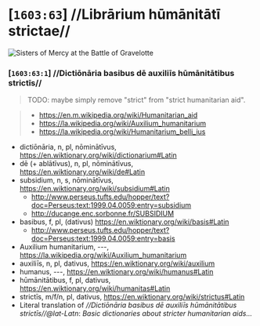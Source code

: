 # [`1603:63`] //Librārium hūmānitātī strictae//

<!--
librārium https://en.wiktionary.org/wiki/librarium#Latin
hūmānitātī, f, s, dativus https://en.wiktionary.org/wiki/humanitas#Latin
strictae, f, s, dativushttps://en.wiktionary.org/wiki/strictus#Latin
-->



![Sisters of Mercy at the Battle of Gravelotte](https://upload.wikimedia.org/wikipedia/commons/6/64/Sisters_of_Mercy_at_the_Battle_of_Gravelotte.jpg)

### [`1603:63:1`] //Dictiōnāria basibus dē auxiliīs hūmānitātibus strictīs//

> TODO: maybe simply remove "strict" from "strict humanitarian aid".

> - https://en.m.wikipedia.org/wiki/Humanitarian_aid
> - https://la.wikipedia.org/wiki/Auxilium_humanitarium
> - https://la.wikipedia.org/wiki/Humanitarium_belli_ius

- dictiōnāria, n, pl, nōminātīvus, https://en.wiktionary.org/wiki/dictionarium#Latin
- dē (+ ablātīvus), n, pl, nōminātīvus, https://en.wiktionary.org/wiki/de#Latin
- subsidium, n, s, nōminātīvus, https://en.wiktionary.org/wiki/subsidium#Latin
  - http://www.perseus.tufts.edu/hopper/text?doc=Perseus:text:1999.04.0059:entry=subsidium
  - http://ducange.enc.sorbonne.fr/SUBSIDIUM
- basibus, f, pl, (dativus) https://en.wiktionary.org/wiki/basis#Latin
  - http://www.perseus.tufts.edu/hopper/text?doc=Perseus:text:1999.04.0059:entry=basis
- Auxilium humanitarium, ---, https://la.wikipedia.org/wiki/Auxilium_humanitarium
- auxiliīs, n, pl, dativus, https://en.wiktionary.org/wiki/auxilium
- humanus, ---, https://en.wiktionary.org/wiki/humanus#Latin
- hūmānitātibus, f, pl, dativus, https://en.wiktionary.org/wiki/humanitas#Latin
- strictīs, m/f/n, pl, dativus, https://en.wiktionary.org/wiki/strictus#Latin
- Literal translation of _//Dictiōnāria basibus dē auxiliīs hūmānitātibus strictīs//@lat-Latn_: _Basic dictionaries about stricter humanitarian aids..._
